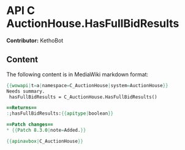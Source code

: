 # API C AuctionHouse.HasFullBidResults

**Contributor:** KethoBot

## Content

The following content is in MediaWiki markdown format:

```mediawiki
{{wowapi|t=a|namespace=C_AuctionHouse|system=AuctionHouse}}
Needs summary.
 hasFullBidResults = C_AuctionHouse.HasFullBidResults()

==Returns==
:;hasFullBidResults:{{apitype|boolean}}

==Patch changes==
* {{Patch 8.3.0|note=Added.}}

{{apinavbox|C_AuctionHouse}}
```